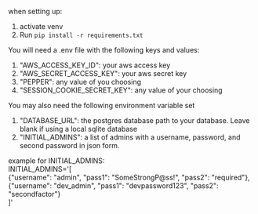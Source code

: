 when setting up:

1. activate venv
2. Run `pip install -r requirements.txt`

You will need a .env file with the following keys and values:

1. "AWS_ACCESS_KEY_ID": your aws access key
2. "AWS_SECRET_ACCESS_KEY": your aws secret key
3. "PEPPER": any value of you choosing
4. "SESSION_COOKIE_SECRET_KEY": any value of your choosing

You may also need the following environment variable set

1. "DATABASE_URL": the postgres database path to your database. Leave blank if using a local sqlite database
2. "INITIAL_ADMINS": a list of admins with a username, password, and second password in json form.

example for INITIAL_ADMINS:\
INITIAL_ADMINS='[\
  {"username": "admin", "pass1": "SomeStrongP@ss!", "pass2": "required"},
  {"username": "dev_admin", "pass1": "devpassword123", "pass2": "secondfactor"}\
]'
